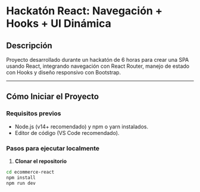 # Hackatón React: Navegación + Hooks + UI Dinámica

## Descripción

Proyecto desarrollado durante un hackatón de 6 horas para crear una SPA usando React, integrando navegación con React Router, manejo de estado con Hooks y diseño responsivo con Bootstrap.

---

## Cómo Iniciar el Proyecto

### Requisitos previos

- Node.js (v14+ recomendado) y npm o yarn instalados.  
- Editor de código (VS Code recomendado).

### Pasos para ejecutar localmente

1. **Clonar el repositorio**

```bash
cd ecommerce-react
npm install
npm run dev